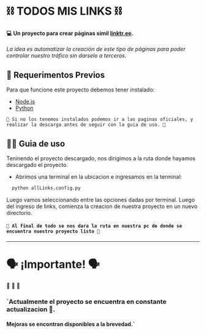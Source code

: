 # ⛓️ TODOS MIS LINKS ⛓️
#### 💻 Un proyecto para crear páginas simil [linktr.ee](https://linktr.ee/ "linktree").

_La idea es automatizar la creación de este tipo de páginas para poder controlar nuestro tráfico sin darselo a terceros._



## 🛑 Requerimentos Previos 

Para que funcione este proyecto debemos tener instalado:

- [Node.js](https://nodejs.org/)
- [Python](https://www.python.org/downloads/)

`🛑 Si no los tenemos instalados podemos ir a las paginas oficiales, y realizar la descarga antes de seguir con la guia de uso. 🛑`

## ✍🏻 Guia de uso 

Teninendo el proyecto descargado, nos dirigimos a la ruta donde hayamos descargado el proyecto.  

- Abrimos una terminal en la ubicacion e ingresamos en la terminal: 

```bash
  python allLinks.config.py
```

Luego vamos seleccionando entre las opciones dadas por terminal. Luego del ingreso de links, comienza la creacion de nuestra proyecto en un nuevo directorio.

#### `🚀 Al final de todo se nos dara la ruta en nuestra pc de donde se encuentra nuestro proyecto listo 🚀`

<hr>

#  🗣 ¡Importante! 🗣
📜 📜 📜
### `Actualmente el proyecto se encuentra en constante actualizacion 🛑. 
#### Mejoras se encontran disponibles a la brevedad.`

